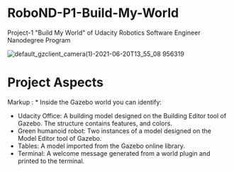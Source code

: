 # RoboND-P1-Build-My-World
Project-1 "Build My World" of Udacity Robotics Software Engineer Nanodegree Program

![default_gzclient_camera(1)-2021-06-20T13_55_08 956319](https://user-images.githubusercontent.com/47191401/122677275-f698fc00-d1e1-11eb-85a3-45a5e442758e.jpg)

# Project Aspects
Markup : * Inside the Gazebo world you can identify:
 * Udacity Office: A building model designed on the Building Editor tool of Gazebo. The structure contains features, and colors.
 * Green humanoid robot: Two instances of a model designed on the Model Editor tool of Gazebo.
 * Tables: A model imported from the Gazebo online library.
 * Terminal: A welcome message generated from a world plugin and printed to the terminal.
